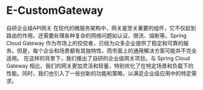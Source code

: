# E-CustomGateway
自研企业级API网关 在现代的微服务架构中，网关是至关重要的组件，它不仅起到路由的作用，还需要处理各种复杂的网络问题如认证、限流、熔断等。Spring Cloud Gateway 作为市场上的佼佼者，已经为众多企业提供了稳定和可靠的服务。但是，每个企业和场景都有其独特性，而市面上的通用解决方案可能并不完全适用。  在这样的背景下，我们推出了自研的企业级网关项目。与 Spring Cloud Gateway 相比，我们的网关更加灵活和轻量，特别优化了在特定场景和负载下的性能。同时，我们也引入了一些创新的功能和策略，以满足企业级应用中的特定需求。

